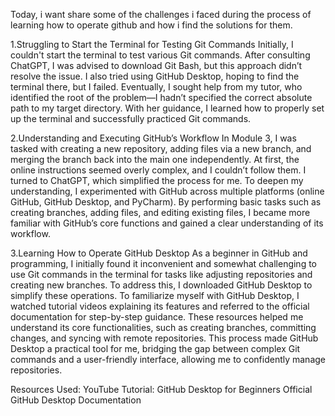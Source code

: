 Today, i want share some of the challenges i faced during the process of learning how to operate github and how i find the solutions for them. 

1.Struggling to Start the Terminal for Testing Git Commands
Initially, I couldn't start the terminal to test various Git commands. After consulting ChatGPT, I was advised to download Git Bash, but this approach didn’t resolve the issue. I also tried using GitHub Desktop, hoping to find the terminal there, but I failed. Eventually, I sought help from my tutor, who identified the root of the problem—I hadn’t specified the correct absolute path to my target directory. With her guidance, I learned how to properly set up the terminal and successfully practiced Git commands.

2.Understanding and Executing GitHub’s Workflow
In Module 3, I was tasked with creating a new repository, adding files via a new branch, and merging the branch back into the main one independently. At first, the online instructions seemed overly complex, and I couldn’t follow them. I turned to ChatGPT, which simplified the process for me. To deepen my understanding, I experimented with GitHub across multiple platforms (online GitHub, GitHub Desktop, and PyCharm). By performing basic tasks such as creating branches, adding files, and editing existing files, I became more familiar with GitHub’s core functions and gained a clear understanding of its workflow.

3.Learning How to Operate GitHub Desktop
As a beginner in GitHub and programming, I initially found it inconvenient and somewhat challenging to use Git commands in the terminal for tasks like adjusting repositories and creating new branches. To address this, I downloaded GitHub Desktop to simplify these operations.
To familiarize myself with GitHub Desktop, I watched tutorial videos explaining its features and referred to the official documentation for step-by-step guidance. These resources helped me understand its core functionalities, such as creating branches, committing changes, and syncing with remote repositories. This process made GitHub Desktop a practical tool for me, bridging the gap between complex Git commands and a user-friendly interface, allowing me to confidently manage repositories.

Resources Used:
YouTube Tutorial: GitHub Desktop for Beginners
Official GitHub Desktop Documentation


